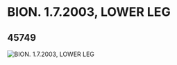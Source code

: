 # BION. 1.7.2003, LOWER LEG
## 45749
![BION. 1.7.2003, LOWER LEG](https://lc-www-live-s.legocdn.com/media/bricks/5/2/4194989.jpg)